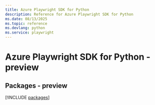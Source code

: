 ```yaml
---
title: Azure Playwright SDK for Python
description: Reference for Azure Playwright SDK for Python
ms.date: 08/13/2025
ms.topic: reference
ms.devlang: python
ms.service: playwright
---
```

# Azure Playwright SDK for Python - preview
## Packages - preview
[!INCLUDE [packages](playwright-index.md)]